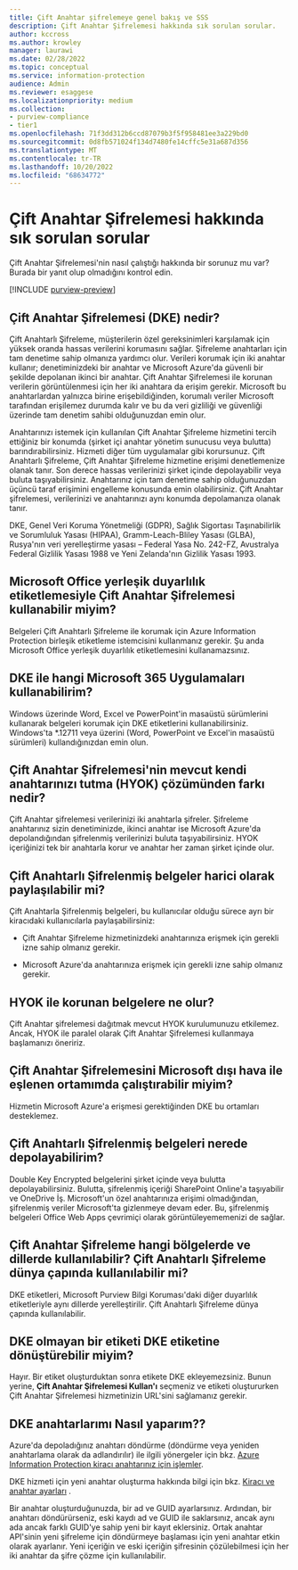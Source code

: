 ```yaml
---
title: Çift Anahtar şifrelemeye genel bakış ve SSS
description: Çift Anahtar Şifrelemesi hakkında sık sorulan sorular.
author: kccross
ms.author: krowley
manager: laurawi
ms.date: 02/28/2022
ms.topic: conceptual
ms.service: information-protection
audience: Admin
ms.reviewer: esaggese
ms.localizationpriority: medium
ms.collection:
- purview-compliance
- tier1
ms.openlocfilehash: 71f3dd312b6ccd87079b3f5f958481ee3a229bd0
ms.sourcegitcommit: 0d8fb571024f134d7480fe14cffc5e31a687d356
ms.translationtype: MT
ms.contentlocale: tr-TR
ms.lasthandoff: 10/20/2022
ms.locfileid: "68634772"
---
```

# <a name="double-key-encryption-frequently-asked-questions"></a>Çift Anahtar Şifrelemesi hakkında sık sorulan sorular

Çift Anahtar Şifrelemesi'nin nasıl çalıştığı hakkında bir sorunuz mu var? Burada bir yanıt olup olmadığını kontrol edin.

[!INCLUDE [purview-preview](../includes/purview-preview.md)]

## <a name="what-is-double-key-encryption-dke"></a>Çift Anahtar Şifrelemesi (DKE) nedir?

Çift Anahtarlı Şifreleme, müşterilerin özel gereksinimleri karşılamak için yüksek oranda hassas verilerini korumasını sağlar. Şifreleme anahtarları için tam denetime sahip olmanıza yardımcı olur. Verileri korumak için iki anahtar kullanır; denetiminizdeki bir anahtar ve Microsoft Azure'da güvenli bir şekilde depolanan ikinci bir anahtar. Çift Anahtar Şifrelemesi ile korunan verilerin görüntülenmesi için her iki anahtara da erişim gerekir. Microsoft bu anahtarlardan yalnızca birine erişebildiğinden, korumalı veriler Microsoft tarafından erişilemez durumda kalır ve bu da veri gizliliği ve güvenliği üzerinde tam denetim sahibi olduğunuzdan emin olur.  

Anahtarınızı istemek için kullanılan Çift Anahtar Şifreleme hizmetini tercih ettiğiniz bir konumda (şirket içi anahtar yönetim sunucusu veya bulutta) barındırabilirsiniz. Hizmeti diğer tüm uygulamalar gibi korursunuz. Çift Anahtarlı Şifreleme, Çift Anahtar Şifreleme hizmetine erişimi denetlemenize olanak tanır. Son derece hassas verilerinizi şirket içinde depolayabilir veya buluta taşıyabilirsiniz. Anahtarınız için tam denetime sahip olduğunuzdan üçüncü taraf erişimini engelleme konusunda emin olabilirsiniz. Çift Anahtar şifrelemesi, verilerinizi ve anahtarınızı aynı konumda depolamanıza olanak tanır.

DKE, Genel Veri Koruma Yönetmeliği (GDPR), Sağlık Sigortası Taşınabilirlik ve Sorumluluk Yasası (HIPAA), Gramm-Leach-Bliley Yasası (GLBA), Rusya'nın veri yerelleştirme yasası – Federal Yasa No. 242-FZ, Avustralya Federal Gizlilik Yasası 1988 ve Yeni Zelanda'nın Gizlilik Yasası 1993.

## <a name="can-i-use-double-key-encryption-with-microsoft-office-built-in-sensitivity-labeling"></a>Microsoft Office yerleşik duyarlılık etiketlemesiyle Çift Anahtar Şifrelemesi kullanabilir miyim?

Belgeleri Çift Anahtarlı Şifreleme ile korumak için Azure Information Protection birleşik etiketleme istemcisini kullanmanız gerekir. Şu anda Microsoft Office yerleşik duyarlılık etiketlemesini kullanamazsınız.

## <a name="what-microsoft-365-apps-can-i-use-with-dke"></a>DKE ile hangi Microsoft 365 Uygulamaları kullanabilirim?

Windows üzerinde Word, Excel ve PowerPoint'in masaüstü sürümlerini kullanarak belgeleri korumak için DKE etiketlerini kullanabilirsiniz. Windows'ta *.12711 veya üzerini (Word, PowerPoint ve Excel'in masaüstü sürümleri) kullandığınızdan emin olun.

## <a name="how-is-double-key-encryption-different-from-the-existing-hold-your-own-key-hyok-solution"></a>Çift Anahtar Şifrelemesi'nin mevcut kendi anahtarınızı tutma (HYOK) çözümünden farkı nedir?

Çift Anahtar şifrelemesi verilerinizi iki anahtarla şifreler. Şifreleme anahtarınız sizin denetiminizde, ikinci anahtar ise Microsoft Azure'da depolandığından şifrelenmiş verilerinizi buluta taşıyabilirsiniz. HYOK içeriğinizi tek bir anahtarla korur ve anahtar her zaman şirket içinde olur.  

## <a name="can-double-key-encrypted-documents-be-shared-externally"></a>Çift Anahtarlı Şifrelenmiş belgeler harici olarak paylaşılabilir mi?

Çift Anahtarla Şifrelenmiş belgeleri, bu kullanıcılar olduğu sürece ayrı bir kiracıdaki kullanıcılarla paylaşabilirsiniz:

- Çift Anahtar Şifreleme hizmetinizdeki anahtarınıza erişmek için gerekli izne sahip olmanız gerekir.

- Microsoft Azure'da anahtarınıza erişmek için gerekli izne sahip olmanız gerekir.

## <a name="what-happens-to-documents-that-are-protected-with-hyok"></a>HYOK ile korunan belgelere ne olur?

Çift Anahtar şifrelemesi dağıtmak mevcut HYOK kurulumunuzu etkilemez. Ancak, HYOK ile paralel olarak Çift Anahtar Şifrelemesi kullanmaya başlamanızı öneririz.

## <a name="can-i-run-double-key-encryption-in-my-non-microsoft-air-gapped-environment"></a>Çift Anahtar Şifrelemesini Microsoft dışı hava ile eşlenen ortamımda çalıştırabilir miyim?

Hizmetin Microsoft Azure'a erişmesi gerektiğinden DKE bu ortamları desteklemez.

## <a name="where-can-i-store-double-key-encrypted-documents"></a>Çift Anahtarlı Şifrelenmiş belgeleri nerede depolayabilirim?

Double Key Encrypted belgelerini şirket içinde veya bulutta depolayabilirsiniz. Bulutta, şifrelenmiş içeriği SharePoint Online'a taşıyabilir ve OneDrive İş. Microsoft'un özel anahtarınıza erişimi olmadığından, şifrelenmiş veriler Microsoft'ta gizlenmeye devam eder. Bu, şifrelenmiş belgeleri Office Web Apps çevrimiçi olarak görüntüleyememenizi de sağlar.

## <a name="what-regions-and-languages-is-double-key-encryption-available-in-is-double-key-encryption-available-worldwide"></a>Çift Anahtar Şifreleme hangi bölgelerde ve dillerde kullanılabilir? Çift Anahtarlı Şifreleme dünya çapında kullanılabilir mi?

DKE etiketleri, Microsoft Purview Bilgi Koruması'daki diğer duyarlılık etiketleriyle aynı dillerde yerelleştirilir. Çift Anahtarlı Şifreleme dünya çapında kullanılabilir.

## <a name="can-i-convert-a-non-dke-label-to-a-dke-label"></a>DKE olmayan bir etiketi DKE etiketine dönüştürebilir miyim?

Hayır. Bir etiket oluşturduktan sonra etikete DKE ekleyemezsiniz. Bunun yerine, **Çift Anahtar Şifrelemesi Kullan'ı** seçmeniz ve etiketi oluştururken Çift Anahtar Şifrelemesi hizmetinizin URL'sini sağlamanız gerekir.

## <a name="how-do-i-roll-my-dke-keys"></a>DKE anahtarlarımı Nasıl yaparım??

Azure'da depoladığınız anahtarı döndürme (döndürme veya yeniden anahtarlama olarak da adlandırılır) ile ilgili yönergeler için bkz. [Azure Information Protection kiracı anahtarınız için işlemler](/azure/information-protection/operations-customer-managed-tenant-key).

DKE hizmeti için yeni anahtar oluşturma hakkında bilgi için bkz. [Kiracı ve anahtar ayarları](double-key-encryption.md#tenant-and-key-settings) .

Bir anahtar oluşturduğunuzda, bir ad ve GUID ayarlarsınız. Ardından, bir anahtarı döndürürseniz, eski kaydı ad ve GUID ile saklarsınız, ancak aynı ada ancak farklı GUID'ye sahip yeni bir kayıt eklersiniz. Ortak anahtar API'sinin yeni şifreleme için döndürmeye başlaması için yeni anahtar etkin olarak ayarlanır. Yeni içeriğin ve eski içeriğin şifresinin çözülebilmesi için her iki anahtar da şifre çözme için kullanılabilir.
